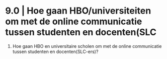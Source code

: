 # 9.0 \| Hoe gaan HBO/universiteiten om met de online communicatie tussen studenten en docenten\(SLC

1. Hoe gaan HBO en universitaire scholen om met de online communicatie tussen studenten en docenten\(SLC-ers\)?

